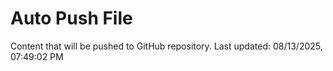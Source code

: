 # Auto Push File

Content that will be pushed to GitHub repository.
Last updated: 08/13/2025, 07:49:02 PM